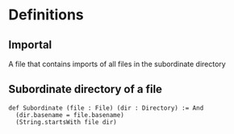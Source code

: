 # Definitions

## Importal

A file that contains imports of all files in the subordinate directory

## Subordinate directory of a file

```lean
def Subordinate (file : File) (dir : Directory) := And
  (dir.basename = file.basename)
  (String.startsWith file dir)
```
